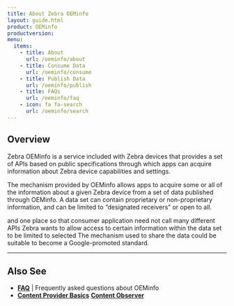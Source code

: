 ```yaml
---
title: About Zebra OEMinfo
layout: guide.html
product: OEMinfo
productversion:
menu:
  items:
    - title: About
      url: /oeminfo/about
    - title: Consume Data
      url: /oeminfo/consume
    - title: Publish Data
      url: /oeminfo/publish
    - title: FAQs
      url: /oeminfo/faq
    - icon: fa fa-search
      url: /oeminfo/search
---
```


## Overview

Zebra OEMinfo is a service included with Zebra devices that provides a set of APIs based on public specifications through which apps can acquire information about Zebra device capabilities and settings.

The mechanism provided by OEMinfo allows apps to acquire some or all of the information about a given Zebra device from a set of data published through OEMinfo. A data set can contain proprietary or non-proprietary information, and can be limited to “designated receivers” or open to all. 

 and one place so that consumer application need not call many different APIs
Zebra wants to allow access to certain information within the data set to be limited to selected
The mechanism used to share the data could be suitable to become a Google-promoted standard.


<!-- 
Zebra OEMinfo includes a set of APIs for the OEM Info Content Provider Framework for data consumer applications. 



This document covers the methodology for the Data Consumer Applications to read content from OEM Info Content Provider Framework.
The document identifies the major components of the software architecture and details the interactions between those components. 
1.3 Intended Audience
This document is intended for technical audiences and software developers who are designing the above said Data Consumer Applications.
Prior to ratification it is intended for reviewers of the proposed software architecture. After ratification, the document is intended as a technical reference for developers.
--> 

-----

## Also See

* **[FAQ](../faq)** | Frequently asked questions about OEMinfo
* **[Content Provider Basics](https://developer.android.com/guide/topics/providers/content-provider-basics.html)**
**[Content Observer](https://developer.android.com/reference/android/database/ContentObserver.html)**

<!-- 

**Managed Configurations can**:

* Be defined and published by any application developer. 
* Be used by an app to configure its own settings. 
* Be used by an EMM agent **<u>to configure device settings</u>**. 
* Be discovered and acted upon by an EMM agent or server.
* Be used by an EMM Server through its EMM agent and a data-driven UI.


**<u>The major advantage of the [AEDO+ZMC](../port/#unsigneddodaagentzmc) method is universality</u>; it allows a single agent to work with <u>any</u> Android device in the future**, regardless of brand. In the past, EMM vendors were required to develop and maintain multiple agents to support the proprietary management mechanisms required for each brand of device they chose to target. 

<img alt="image" style="height:350px" src="../port/timeline.jpg"/>
_Click image to enlarge_. 
<br>

> **IMPORTANT NOTES**: <br>
* **Zebra devices running Android 7.x Nougat and 8.x Oreo support DA <u>and</u> DO agents**.
* **Agents for Oreo (and later) must be <u>unsigned</u>**; Zebra devices running Android 8.x and later do not support signed agents.
> * Porting options described in the EMMTK include features implemented in [MX 8.1 and MX 8.2](/mx) ([See function map](../functionmap)).
> * **Support for MX ends with Android 9.x Pie**; devices running Android Pie must use [unsigned DO/DA+ZMC](../port/#unsigneddodaagentzmc) agents.

MAYBE: 
Since the release of Android Enterprise, capabilities once accessible only through MX can now be controlled by an agent designated as a "Android Enterprise Device Owner" (AEDO) using standardized Android APIs. Functions not configurable through an Android API can be handled using OEMConfig, which interfaces with MX through the Android Managed Configuration mechanism. 

-->
